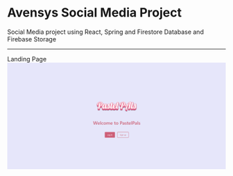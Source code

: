 # Avensys Social Media Project
Social Media project using React, Spring and Firestore Database and Firebase Storage
<hr>
Landing Page
<div>
  <img src="https://github.com/Joe-Zhou-Yubin/AvensysSocialMedia/raw/main/screenshots/Landing_Page.png" alt="Landing Page Screenshot">
</div>

